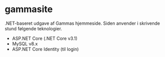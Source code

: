 # gammasite
.NET-baseret udgave af Gammas hjemmeside. Siden anvender i skrivende stund følgende teknologier.
* ASP.NET Core (.NET Core v3.1)
* MySQL v8.x
* ASP.NET Core Identity (til login)
